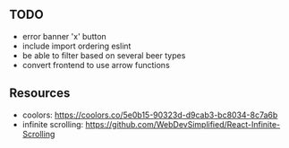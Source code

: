 ## TODO
- error banner 'x' button
- include import ordering eslint 
- be able to filter based on several beer types
- convert frontend to use arrow functions

## Resources
- coolors: https://coolors.co/5e0b15-90323d-d9cab3-bc8034-8c7a6b
- infinite scrolling: https://github.com/WebDevSimplified/React-Infinite-Scrolling